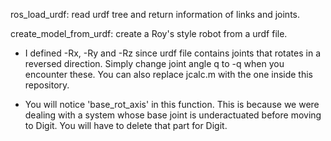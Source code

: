 ros_load_urdf: read urdf tree and return information of links and joints.

create_model_from_urdf: create a Roy's style robot from a urdf file.

- I defined -Rx, -Ry and -Rz since urdf file contains joints that rotates in a reversed direction. Simply change joint angle q to -q when you encounter these. You can also replace jcalc.m with the one inside this repository.

- You will notice 'base_rot_axis' in this function. This is because we were dealing with a system whose base joint is underactuated before moving to Digit. You will have to delete that part for Digit.
